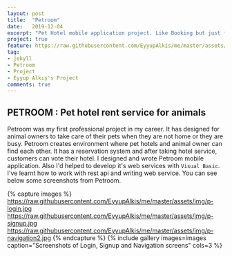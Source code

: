 ```yaml
---
layout: post
title:  "Petroom"
date:   2019-12-04
excerpt: "Pet Hotel mobile application project. Like Booking but just for pets."
project: true
feature: https://raw.githubusercontent.com/EyyupAlkis/me/master/assets/img/petroom_feature.jpg
tag:
- jekyll 
- Petroom
- Project
- Eyyup Alkış's Project
comments: true
---
```


## PETROOM : Pet hotel rent service for animals

Petroom was my first professional project in my career. It has designed for animal owners to take care of their pets when they are not home or they are busy. Petroom creates environment where pet hotels and animal owner can find each other. It has a reservation system and after taking hotel service, customers can vote their hotel. I designed and wrote Petroom mobile application. Also I'd helped to develop it's web services with `Visual Basic`. I've learnt how to work with rest api and writing web service. You can see below some screenshots from Petroom.

{% capture images %}
  https://raw.githubusercontent.com/EyyupAlkis/me/master/assets/img/p-login.jpg 
  https://raw.githubusercontent.com/EyyupAlkis/me/master/assets/img/p-signup.jpg
  https://raw.githubusercontent.com/EyyupAlkis/me/master/assets/img/p-navigation2.jpg
{% endcapture %}
{% include gallery images=images caption="Screenshots of Login, Signup and Navigation screens" cols=3 %}